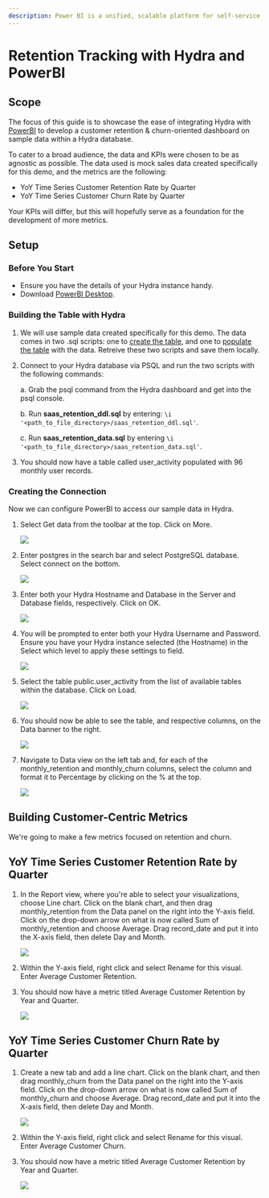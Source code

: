 ```yaml
---
description: Power BI is a unified, scalable platform for self-service and enterprise business intelligence (BI) created and maintained by Microsoft.
---
```


# Retention Tracking with Hydra and PowerBI

## Scope
The focus of this guide is to showcase the ease of integrating Hydra with [PowerBI](https://powerbi.microsoft.com/) to develop a customer retention & churn-oriented dashboard on sample data within a Hydra database.

To cater to a broad audience, the data and KPIs were chosen to be as agnostic as possible. The data used is mock sales data created specifically for this demo, and the metrics are the following:

* YoY Time Series Customer Retention Rate by Quarter 
* YoY Time Series Customer Churn Rate by Quarter

Your KPIs will differ, but this will hopefully serve as a foundation for the development of more metrics.

## Setup

### Before You Start
- Ensure you have the details of your Hydra instance handy.
- Download [PowerBI Desktop](https://powerbi.microsoft.com/en-us/desktop/).


### Building the Table with Hydra

1. We will use sample data created specifically for this demo. The data comes in two .sql scripts: one to [create the table](https://github.com/hydradatabase/docs/tree/main/.gitbook/assets/.saas-retention-powerbi/.sql/saas_retention_ddl.sql), and one to [populate the table](https://github.com/hydradatabase/docs/tree/main/.gitbook/assets/.saas-retention-powerbi/.sql/saas_retention_data.sql) with the data. Retreive these two scripts and save them locally.

2. Connect to your Hydra database via PSQL and run the two scripts with the following commands:

	a. Grab the psql command from the Hydra dashboard and get into the psql console.

	b. Run **saas_retention_ddl.sql** by entering: `\i '<path_to_file_directory>/saas_retention_ddl.sql'`.

    c. Run **saas_retention_data.sql** by entering `\i '<path_to_file_directory>/saas_retention_data.sql'`.

3. You should now have a table called user_activity populated with 96 monthly user records.


### Creating the Connection

Now we can configure PowerBI to access our sample data in Hydra.

1. Select Get data from the toolbar at the top. Click on More.

    ![](/.gitbook/assets/.saas-retention-powerbi/get_data_more.png)

2. Enter postgres in the search bar and select PostgreSQL database. Select connect on the bottom.

    ![](/.gitbook/assets/.saas-retention-powerbi/get_data_postgres.png)

3. Enter both your Hydra Hostname and Database in the Server and Database fields, respectively. Click on OK.

    ![](/.gitbook/assets/.saas-retention-powerbi/get_data_hydra_host_db.png)

4. You will be prompted to enter both your Hydra Username and Password. Ensure you have your Hydra instance selected (the Hostname) in the Select which level to apply these settings to field.

	![](/.gitbook/assets/.saas-retention-powerbi/get_data_hydra_username_password.png)

5. Select the table public.user_activity from the list of available tables within the database. Click on Load.

	![](/.gitbook/assets/.saas-retention-powerbi/select_table.png)

6. You should now be able to see the table, and respective columns, on the Data banner to the right.

	![](/.gitbook/assets/.saas-retention-powerbi/data_banner.png)

7. Navigate to Data view on the left tab and, for each of the monthly_retention and monthly_churn columns, select the column and format it to Percentage by clicking on the % at the top.

	![](/.gitbook/assets/.saas-retention-powerbi/format_percentage.png)


## Building Customer-Centric Metrics

We're going to make a few metrics focused on retention and churn.


## YoY Time Series Customer Retention Rate by Quarter
1. In the Report view, where you're able to select your visualizations, choose Line chart. Click on the blank chart, and then drag monthly_retention from the Data panel on the right into the Y-axis field. Click on the drop-down arrow on what is now called Sum of monthly_retention and choose Average. Drag record_date and put it into the X-axis field, then delete Day and Month. 

	![](/.gitbook/assets/.saas-retention-powerbi/yoy_time_series_quarter_retention_1.png)

2. Within the Y-axis field, right click and select Rename for this visual. Enter Average Customer Retention.

3. You should now have a metric titled Average Customer Retention by Year and Quarter.

	![](/.gitbook/assets/.saas-retention-powerbi/yoy_time_series_quarter_retention_2.png)

## YoY Time Series Customer Churn Rate by Quarter
1. Create a new tab and add a line chart. Click on the blank chart, and then drag monthly_churn from the Data panel on the right into the Y-axis field. Click on the drop-down arrow on what is now called Sum of monthly_churn and choose Average. Drag record_date and put it into the X-axis field, then delete Day and Month. 

	![](/.gitbook/assets/.saas-retention-powerbi/yoy_time_series_quarter_churn_1.png)

2. Within the Y-axis field, right click and select Rename for this visual. Enter Average Customer Churn.

3. You should now have a metric titled Average Customer Retention by Year and Quarter.

	![](/.gitbook/assets/.saas-retention-powerbi/yoy_time_series_quarter_churn_2.png)